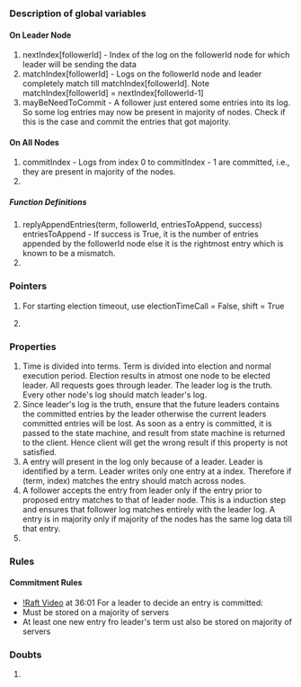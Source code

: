 ### Description of global variables
#### On Leader Node
1. nextIndex[followerId] - Index of the log on the followerId node for which leader will be sending the data
2. matchIndex[followerId] - Logs on the followerId node and leader completely match till matchIndex[followerId]. Note matchIndex[followerId] = nextIndex[followerId-1]
3. mayBeNeedToCommit - A follower just entered some entries into its log. So some log entries may now be present in majority of nodes. Check if this is the case and commit the entries that got majority.

#### On All Nodes
1. commitIndex - Logs from index 0 to commitIndex - 1 are committed, i.e., they are present in majority of the nodes.
2. 

##### Function Definitions
1. replyAppendEntries(term, followerId, entriesToAppend, success)
	entriesToAppend - If success is True, it is the number of entries appended by the followerId node else it is the rightmost entry which is known to be a mismatch.
2.

### Pointers
1. For starting election timeout, use electionTimeCall = False, shift = True

2. 



### Properties
1. Time is divided into terms. Term is divided into election and normal execution period. Election results in atmost one node to be elected leader. All requests goes through leader. The leader log is the truth. Every other node's log should match leader's log. 
2. Since leader's log is the truth, ensure that the future leaders contains the committed entries by the leader otherwise the current leaders committed entries will be lost. As soon as a entry is committed, it is passed to the state machine, and result from state machine is returned to the client. Hence client will get the wrong result if this property is not satisfied.
3. A entry will present in the log only because of a leader. Leader is identified by a term. Leader writes only one entry at a index. Therefore if (term, index) matches the entry should match across nodes.
4. A follower accepts the entry from leader only if the entry prior to proposed entry matches to that of leader node. This is a induction step and ensures that follower log matches entirely with the leader log. A entry is in majority only if majority of the nodes has the same log data till that entry.
5. 


### Rules
#### Commitment Rules 
* [!Raft Video](https://www.youtube.com/watch?v=YbZ3zDzDnrw) at 36:01
For a leader to decide an entry is committed:
* Must be stored on a majority of servers
* At least one new entry fro leader's term ust also be stored on majority of servers

### Doubts
1. 



